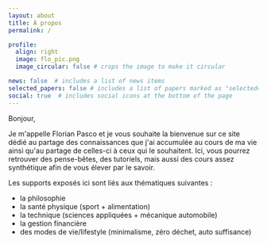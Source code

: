 ```yaml
---
layout: about
title: À propos
permalink: /

profile:
  align: right
  image: flo_pic.png
  image_circular: false # crops the image to make it circular

news: false  # includes a list of news items
selected_papers: false # includes a list of papers marked as "selected={true}"
social: true  # includes social icons at the bottom of the page
---
```


Bonjour,

Je m'appelle Florian Pasco et je vous souhaite la bienvenue sur ce site dédié au partage des connaissances que j'ai accumulée au cours de ma vie ainsi qu'au partage de celles-ci à ceux qui le souhaitent. Ici, vous pourrez retrouver des pense-bêtes, des tutoriels, mais aussi des cours assez synthétique afin de vous élever par le savoir.

Les supports exposés ici sont liés aux thématiques suivantes :
- la philosophie
- la santé physique (sport + alimentation)
- la technique (sciences appliquées + mécanique automobile)
- la gestion financière
- des modes de vie/lifestyle (minimalisme, zéro déchet, auto suffisance)
